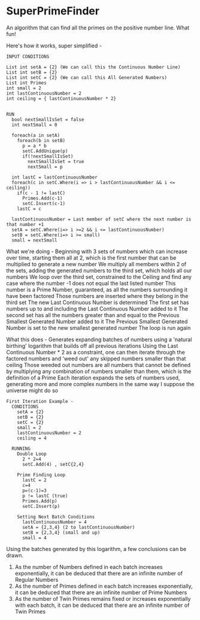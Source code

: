 # SuperPrimeFinder
An algorithm that can find all the primes on the positive number line. What fun!

Here's how it works, super simplified -

~~~~~~~~~~~~~~~~~~~~~~~~~~~~~~~~~~~~~~~~~~~~~~~~~~~~~~~~~~~~~~~~~~~~~~~~~~~~~~~~
INPUT CONDITIONS

List int setA = {2} (We can call this the Continuous Number Line)
List int setB = {2}
List int setC = {2} (We can call this All Generated Numbers)
List int Primes
int small = 2
int lastContinuousNumber = 2
int ceiling = { lastContinuousNumber * 2}
  

RUN
  bool nextSmallIsSet = false
  int nextSmall = 0
  
  foreach(a in setA)
    foreach(b in setB)
      p = a * b
      setC.AddUnique(p)
      if(!nextSmallIsSet)
        nextSmallIsSet = true
        nextSmall = p
  
  int lastC = lastContinuousNumber
  foreach(c in setC.Where(i => i > lastContinuousNumber && i <= ceiling))
    if(c - 1 != lastC)
      Primes.Add(c-1)
      setC.Insert(c-1)
    lastC = c
  
  lastContinuousNumber = Last member of setC where the next number is that number +1
  setA = setC.Where(i=> i >=2 && i <= lastContinuousNumber)
  setB = setC.Where(i=> i >= small)
  small = nextSmall
~~~~~~~~~~~~~~~~~~~~~~~~~~~~~~~~~~~~~~~~~~~~~~~~~~~~~~~~~~~~~~~~~~~~~~~~~~~~~~~~
  
What we're doing -
  Beginning with 3 sets of numbers which can increase over time, starting them all at 2, which is the first number that can be multiplied to generate a new number
  We multiply all members within 2 of the sets, adding the generated numbers to the third set, which holds all our numbers
  We loop over the third set, constrained to the Ceiling and find any case where the number -1 does not equal the last listed number
    This number is a Prime Number, guaranteed, as all the numbers surrounding it have been factored
  Those numbers are inserted where they belong in the third set
  The new Last Continuous Number is determined
  The first set has numbers up to and including the Last Continuous Number added to it
  The second set has all the numbers greater than and equal to the Previous Smallest Generated Number added to it
  The Previous Smallest Generated Number is set to the new smallest generated number
  The loop is run again
  
What this does -
  Generates expanding batches of numbers using a 'natural birthing' logarithm that builds off all previous iterations
  Using the Last Continuous Number * 2 as a constraint, one can then iterate through the factored numbers and 'weed out' any skipped numbers smaller than that ceiling
  Those weeded out numbers are all numbers that cannot be defined by multiplying any combination of numbers smaller than them, which is the definition of a Prime
  Each iteration expands the sets of numbers used, generating more and more complex numbers in the same way I suppose the universe might do so
  
~~~~~~~~~~~~~~~~~~~~~~~~~~~~~~~~~~~~~~~~~~~~~~~~~~~~~~~~~~~~~~~~~~~~~~~~~~~~~~~~
First Iteration Example -
  CONDITIONS
    setA = {2}
    setB = {2}
    setC = {2}
    small = 2
    lastContinuousNumber = 2
    ceiling = 4
  
  RUNNING
    Double Loop
      2 * 2=4
      setC.Add(4) , setC{2,4}
      
    Prime Finding Loop
      lastC = 2
      c=4
      p=(c-1)=3
      p != lastC (true)
      Primes.Add(p)
      setC.Insert(p)
      
    Setting Next Batch Conditions
      lastContinuousNumber = 4
      setA = {2,3,4} (2 to lastContinuousNumber)
      setB = {2,3,4} (small and up)
      small = 4
~~~~~~~~~~~~~~~~~~~~~~~~~~~~~~~~~~~~~~~~~~~~~~~~~~~~~~~~~~~~~~~~~~~~~~~~~~~~~~~~

Using the batches generated by this logarithm, a few conclusions can be drawn.
  1. As the number of Numbers defined in each batch increases exponentially, it can be deduced that there are an infinite number of Regular Numbers
  2. As the number of Primes defined in each batch increases exponentially, it can be deduced that there are an infinite number of Prime Numbers
  3. As the number of Twin Primes remains fixed or increases exponentially with each batch, it can be deduced that there are an infinite number of Twin Primes
